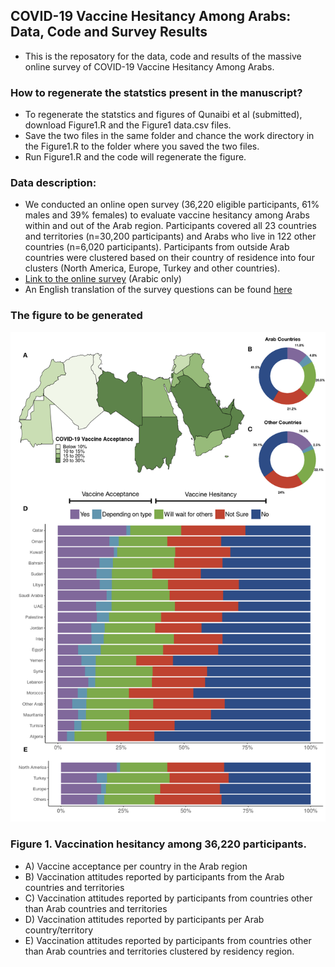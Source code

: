 ## COVID-19 Vaccine Hesitancy Among Arabs: Data, Code and Survey Results

- This is the reposatory for the data, code and results of the massive online survey of COVID-19 Vaccine Hesitancy Among Arabs.

### How to regenerate the statstics present in the manuscript?
- To regenerate the statstics and figures of Qunaibi et al (submitted), download Figure1.R and the Figure1 data.csv files.
- Save the two files in the same folder and chance the work directory in the Figure1.R to the folder where you saved the two files. 
- Run Figure1.R and the code will regenerate the figure.

### Data description:
- We conducted an online open survey (36,220 eligible participants, 61% males and 39% females) to evaluate vaccine hesitancy among Arabs within and out of the Arab region. Participants covered all 23 countries and territories (n=30,200 participants) and Arabs who live in 122 other countries (n=6,020 participants). Participants from outside Arab countries were clustered based on their country of residence into four clusters (North America, Europe, Turkey and other countries). 
- [Link to the online survey](https://s.surveyplanet.com/kV19lSAck?fbclid=IwAR2wYU5vmKHuT4Te5zrM6Bk4hyIJKkMJao0cbW7Lw7cn3Kc8EGyFVXrPiks) (Arabic only)
- An English translation of the survey questions can be found [here](https://github.com/MoHelmy/COVID-Vaccine-Arab-Survey/blob/main/Supporting%20Document%201-%20Covid-19%20survey.pdf)

### The figure to be generated 
![Qunaibi-etal-Figure1](Qunaibi-etal-Figure1.png)

### Figure 1. Vaccination hesitancy among 36,220 participants. 
- A) Vaccine acceptance per country in the Arab region
- B) Vaccination attitudes reported by participants from the Arab countries and territories
- C) Vaccination attitudes reported by participants from countries other than Arab countries and territories
- D) Vaccination attitudes reported by participants per Arab country/territory
- E) Vaccination attitudes reported by participants from countries other than Arab countries and territories clustered by residency region.
